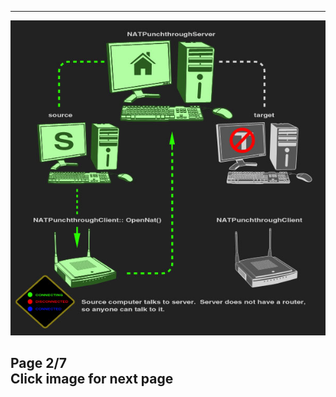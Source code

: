   ------------------------------------------------
  [![](natpunchpanel2.jpg)](natpunchpanel3.html)

  **Page 2/7**\
  Click image for next page
  ------------------------------------------------


